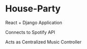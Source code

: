 # House-Party

React + Django Application

Connects to Spotify API

Acts as Centralized Music Controller
